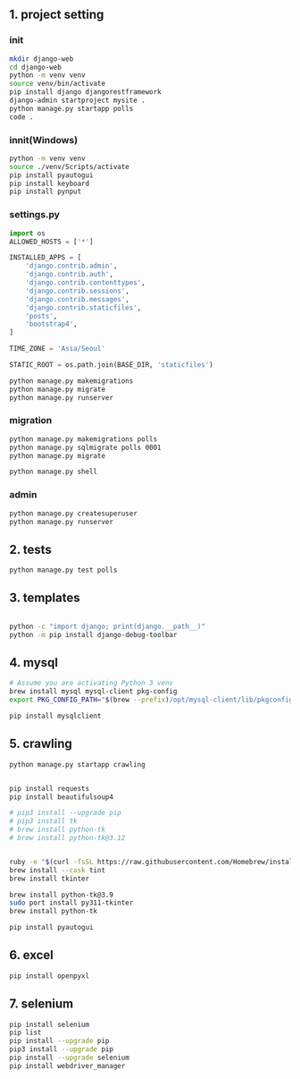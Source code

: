 ## 1. project setting

### init

```bash
mkdir django-web
cd django-web
python -m venv venv
source venv/bin/activate
pip install django djangorestframework
django-admin startproject mysite .
python manage.py startapp polls
code .
```

### innit(Windows)

```bash
python -m venv venv
source ./venv/Scripts/activate
pip install pyautogui
pip install keyboard
pip install pynput
```

### settings.py

```py
import os
ALLOWED_HOSTS = ['*']

INSTALLED_APPS = [
    'django.contrib.admin',
    'django.contrib.auth',
    'django.contrib.contenttypes',
    'django.contrib.sessions',
    'django.contrib.messages',
    'django.contrib.staticfiles',
    'posts',
    'bootstrap4',
]

TIME_ZONE = 'Asia/Seoul'

STATIC_ROOT = os.path.join(BASE_DIR, 'staticfiles')
```

```bash
python manage.py makemigrations
python manage.py migrate
python manage.py runserver
```

### migration

```bash
python manage.py makemigrations polls
python manage.py sqlmigrate polls 0001
python manage.py migrate

python manage.py shell
```

### admin

```bash
python manage.py createsuperuser
python manage.py runserver
```

## 2. tests

```bash
python manage.py test polls
```

## 3. templates

```bash

python -c "import django; print(django.__path__)"
python -m pip install django-debug-toolbar
```

## 4. mysql

```bash
# Assume you are activating Python 3 venv
brew install mysql mysql-client pkg-config
export PKG_CONFIG_PATH="$(brew --prefix)/opt/mysql-client/lib/pkgconfig"

pip install mysqlclient
```

## 5. crawling

```bash
python manage.py startapp crawling


pip install requests
pip install beautifulsoup4

# pip3 install --upgrade pip
# pip3 install tk
# brew install python-tk
# brew install python-tk@3.12


ruby -e "$(curl -fsSL https://raw.githubusercontent.com/Homebrew/install/master/install)"
brew install --cask tint
brew install tkinter

brew install python-tk@3.9
sudo port install py311-tkinter
brew install python-tk

pip install pyautogui
```

## 6. excel

```bash
pip install openpyxl
```

## 7. selenium

```bash
pip install selenium
pip list
pip install --upgrade pip
pip3 install --upgrade pip
pip install --upgrade selenium
pip install webdriver_manager
```

